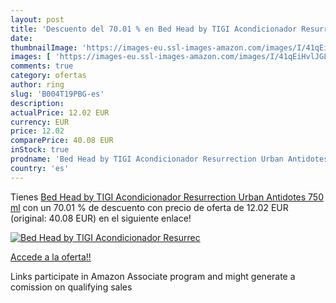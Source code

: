 ```yaml
---
layout: post
title: 'Descuento del 70.01 % en Bed Head by TIGI Acondicionador Resurrec'
date: 
thumbnailImage: 'https://images-eu.ssl-images-amazon.com/images/I/41qEiHvlJGL._SL200_.jpg'
images: [ 'https://images-eu.ssl-images-amazon.com/images/I/41qEiHvlJGL._SL200_.jpg' ]
comments: true
category: ofertas
author: ring
slug: 'B004T19PBG-es'
description:
actualPrice: 12.02 EUR
currency: EUR
price: 12.02
comparePrice: 40.08 EUR
inStock: true
prodname: 'Bed Head by TIGI Acondicionador Resurrection Urban Antidotes 750 ml'
country: 'es'
---
```


Tienes [Bed Head by TIGI Acondicionador Resurrection Urban Antidotes 750 ml](https://www.amazon.es/dp/B004T19PBG/?tag=tolees-21) con un 70.01 % de descuento con precio de oferta de 12.02 EUR (original: 40.08 EUR) en el siguiente enlace!

[![Bed Head by TIGI Acondicionador Resurrec](https://images-eu.ssl-images-amazon.com/images/I/41qEiHvlJGL._SL200_.jpg)](https://www.amazon.es/dp/B004T19PBG/?tag=tolees-21)

[Accede a la oferta!!](https://www.amazon.es/dp/B004T19PBG/?tag=tolees-21)

Links participate in Amazon Associate program and might generate a comission on qualifying sales


